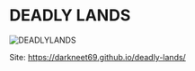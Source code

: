 # DEADLY LANDS
![DEADLYLANDS](https://github.com/DARKNEET69/deadly-lands/blob/main/resources/pictures/art.png)

Site:
https://darkneet69.github.io/deadly-lands/
